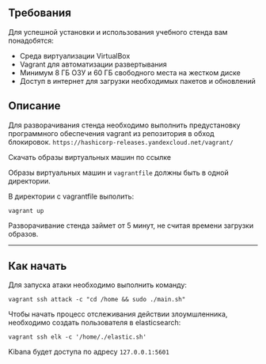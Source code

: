 ## Требования

Для успешной установки и использования учебного стенда вам понадобятся:

- Среда виртуализации VirtualBox
- Vagrant для автоматизации развертывания
- Минимум 8 ГБ ОЗУ и 60 ГБ свободного места на жестком диске
- Доступ в интернет для загрузки необходимых пакетов и обновлений

## Описание
Для разворачивания стенда необходимо выполнить предустановку программного обеспечения vagrant из репозитория в обход блокировок.
`https://hashicorp-releases.yandexcloud.net/vagrant/`

Скачать образы виртуальных машин по ссылке

Образы виртуальных машин и `vagrantfile` должны быть в одной директории.

В директории с vagrantfile выполить:

`vagrant up`

Разворачивание стенда займет от 5 минут, не считая времени загрузки образов.
______
## Как начать
Для запуска атаки необходимо выполнить команду:

`vagrant ssh attack -c "cd /home && sudo ./main.sh"`

Чтобы начать процесс отслеживания действии злоумшленника, необходимо создать пользователя в elasticsearch:

`vagrant ssh elk -c '/home/./elastic.sh'`

Kibana будет доступа по адресу `127.0.0.1:5601`

